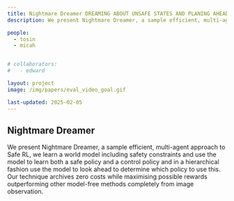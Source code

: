 ```yaml
---
title: Nightmare Dreamer DREAMING ABOUT UNSAFE STATES AND PLANING AHEAD
description: We present Nightmare Dreamer, a sample efficient, multi-agent approach to Safe RL, we learn a world model including safety constraints and use the model to learn both a safe policy and a control policy and in a hierarchical fashion use the model to look ahead to determine which policy to use this. Our technique archives zero costs while maximising possible rewards outperforming other model-free methods completely from image observation.

people:
  - tosin
  - micah


# collaborators:
#   - edward

layout: project
image: /img/papers/eval_video_goal.gif

last-updated: 2025-02-05
---
```


## Nightmare Dreamer
We present Nightmare Dreamer, a sample efficient, multi-agent approach to Safe RL, we learn a world model including safety constraints and use the model to learn both a safe policy and a control policy and in a hierarchical fashion use the model to look ahead to determine which policy to use this. Our technique archives zero costs while maximising possible rewards outperforming other model-free methods completely from image observation.